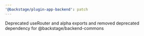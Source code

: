 ```yaml
---
'@backstage/plugin-app-backend': patch
---
```


Deprecated useRouter and alpha exports and removed deprecated dependency for @backstage/backend-commons
